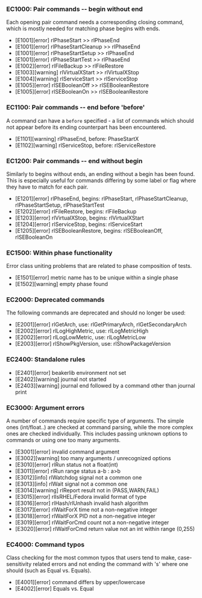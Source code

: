 ### EC1000: Pair commands -- begin without end
Each opening pair command needs a corresponding closing command, which is mostly needed for matching phase begins with ends.
- [E1001][error] rlPhaseStart >> rlPhaseEnd
- [E1001][error] rlPhaseStartCleanup >> rlPhaseEnd
- [E1001][error] rlPhaseStartSetup >> rlPhaseEnd
- [E1001][error] rlPhaseStartTest >> rlPhaseEnd
- [E1002][error] rlFileBackup >> rlFileRestore
- [E1003][warning] rlVirtualXStart >> rlVirtualXStop
- [E1004][warning] rlServiceStart >> rlServiceStop
- [E1005][error] rlSEBooleanOff >> rlSEBooleanRestore
- [E1005][error] rlSEBooleanOn >> rlSEBooleanRestore


### EC1100: Pair commands -- end before 'before'
A command can have a `before` specified - a list of commands which should not appear before its ending counterpart has been encountered.
- [E1101][warning] rlPhaseEnd, before: PhaseStartX
- [E1102][warning] rlServiceStop, before: rlServiceRestore


### EC1200: Pair commands -- end without begin
Similarly to begins without ends, an ending without a begin has been found. This is especially useful for commands differing by some label or flag where they have to match for each pair.
- [E1201][error] rlPhaseEnd, begins: rlPhaseStart, rlPhaseStartCleanup, rlPhaseStartSetup, rlPhaseStartTest
- [E1202][error] rlFileRestore, begins: rlFileBackup
- [E1203][error] rlVirtualXStop, begins: rlVirtualXStart
- [E1204][error] rlServiceStop, begins: rlServiceStart
- [E1205][error] rlSEBooleanRestore, begins: rlSEBooleanOff, rlSEBooleanOn


### EC1500: Within phase functionality
Error class uniting problems that are related to phase composition of tests.
- [E1501][error] metric name has to be unique within a single phase
- [E1502][warning] empty phase found


### EC2000: Deprecated commands
The following commands are deprecated and should no longer be used:
- [E2001][error] rlGetArch, use: rlGetPrimaryArch, rlGetSecondaryArch
- [E2002][error] rlLogHighMetric, use: rlLogMetricHigh
- [E2002][error] rlLogLowMetric, use: rlLogMetricLow
- [E2003][error] rlShowPkgVersion, use: rlShowPackageVersion


### EC2400: Standalone rules
- [E2401][error] beakerlib environment not set
- [E2402][warning] journal not started
- [E2403][warning] journal end followed by a command other than journal print


### EC3000: Argument errors
A number of commands require specific type of arguments. The simple ones (int/float..) are checked at command parsing, while the more complex ones are checked individually. This includes passing unknown options to commands or using one too many arguments.
- [E3001][error] invalid command argument
- [E3002][warning] too many arguments / unrecognized options
- [E3010][error] rlRun status not a float(int)
- [E3011][error] rlRun range status a-b : a>b
- [E3012][info] rlWatchdog signal not a common one
- [E3013][info] rlWait signal not a common one
- [E3014][warning] rlReport result not in (PASS,WARN,FAIL)
- [E3015][error] rlIsRHEL/Fedora invalid format of type
- [E3016][error] rlHash/rlUnhash invalid hash algorithm
- [E3017][error] rlWaitForX time not a non-negative integer
- [E3018][error] rlWaitForX PID not a non-negative integer
- [E3019][error] rlWaitForCmd count not a non-negative integer
- [E3020][error] rlWaitForCmd return value not an int within range (0,255)


### EC4000: Command typos
Class checking for the most common typos that users tend to make, case-sensitivity related errors and not ending the command with 's' where one should (such as Equal vs. Equals).
- [E4001][error] command differs by upper/lowercase
- [E4002][error] Equals vs. Equal


